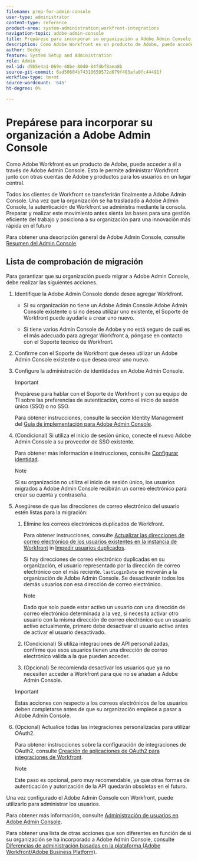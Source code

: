 ```yaml
---
filename: prep-for-admin-console
user-type: administrator
content-type: reference
product-area: system-administration;workfront-integrations
navigation-topic: adobe-admin-console
title: Prepárese para incorporar su organización a Adobe Admin Console
description: Como Adobe Workfront es un producto de Adobe, puede acceder a él a través de Adobe Admin Console. Esto le permite administrar Workfront junto con otras cuentas de Adobe y productos para los usuarios en un lugar central.
author: Becky
feature: System Setup and Administration
role: Admin
exl-id: d9b5e4a1-069e-48be-80d0-84f4bf8aea8b
source-git-commit: 6ad50604b74310659572d679f483afa0fc44491f
workflow-type: tm+mt
source-wordcount: '645'
ht-degree: 0%

---
```


# Prepárese para incorporar su organización a Adobe Admin Console

Como Adobe Workfront es un producto de Adobe, puede acceder a él a través de Adobe Admin Console. Esto le permite administrar Workfront junto con otras cuentas de Adobe y productos para los usuarios en un lugar central.

Todos los clientes de Workfront se transferirán finalmente a Adobe Admin Console. Una vez que la organización se ha trasladado a Adobe Admin Console, la autenticación de Workfront se administra mediante la consola. Preparar y realizar este movimiento antes sienta las bases para una gestión eficiente del trabajo y posiciona a su organización para una innovación más rápida en el futuro

Para obtener una descripción general de Adobe Admin Console, consulte [Resumen del Admin Console](https://helpx.adobe.com/es/enterprise/using/admin-console.html).

## Lista de comprobación de migración

Para garantizar que su organización pueda migrar a Adobe Admin Console, debe realizar las siguientes acciones.

1. Identifique la Adobe Admin Console donde desee agregar Workfront.

   * Si su organización no tiene un Adobe Admin Console Adobe Admin Console existente o si no desea utilizar uno existente, el Soporte de Workfront puede ayudarle a crear uno nuevo.

   * Si tiene varios Admin Console de Adobe y no está seguro de cuál es el más adecuado para agregar Workfront a, póngase en contacto con el Soporte técnico de Workfront.

1. Confirme con el Soporte de Workfront que desea utilizar un Adobe Admin Console existente o que desea crear uno nuevo.

1. Configure la administración de identidades en Adobe Admin Console.

   >[!IMPORTANT]
   >
   >Prepárese para hablar con el Soporte de Workfront y con su equipo de TI sobre las preferencias de autenticación, como el inicio de sesión único (SSO) o no SSO.

   Para obtener instrucciones, consulte la sección Identity Management del [Guía de implementación para Adobe Admin Console](https://helpx.adobe.com/enterprise/using/deployment-planning.html).

1. (Condicional) Si utiliza el inicio de sesión único, conecte el nuevo Adobe Admin Console a su proveedor de SSO existente.

   Para obtener más información e instrucciones, consulte [Configurar identidad](https://helpx.adobe.com/enterprise/using/set-up-identity.html).

   >[!NOTE]
   >
   >Si su organización no utiliza el inicio de sesión único, los usuarios migrados a Adobe Admin Console recibirán un correo electrónico para crear su cuenta y contraseña.

1. Asegúrese de que las direcciones de correo electrónico del usuario estén listas para la migración:

   1. Elimine los correos electrónicos duplicados de Workfront.

      Para obtener instrucciones, consulte [Actualizar las direcciones de correo electrónico de los usuarios existentes en la instancia de Workfront](/help/quicksilver/administration-and-setup/manage-workfront/security/prevent-duplicate-users.md#update-email-addresses-of-existing-users-in-your-workfront-instance) in [Impedir usuarios duplicados](/help/quicksilver/administration-and-setup/manage-workfront/security/prevent-duplicate-users.md).

      Si hay direcciones de correo electrónico duplicadas en su organización, el usuario representado por la dirección de correo electrónico con el más reciente. `lastLoginDate` se moverán a la organización de Adobe Admin Console. Se desactivarán todos los demás usuarios con esa dirección de correo electrónico.

      >[!NOTE]
      >
      >Dado que solo puede estar activo un usuario con una dirección de correo electrónico determinada a la vez, si necesita activar otro usuario con la misma dirección de correo electrónico que un usuario activo actualmente, primero debe desactivar el usuario activo antes de activar el usuario desactivado.

   1. (Condicional) Si utiliza integraciones de API personalizadas, confirme que esos usuarios tienen una dirección de correo electrónico válida a la que pueden acceder.

   1. (Opcional) Se recomienda desactivar los usuarios que ya no necesiten acceder a Workfront para que no se añadan a Adobe Admin Console.

   >[!IMPORTANT]
   >
   >Estas acciones con respecto a los correos electrónicos de los usuarios deben completarse antes de que su organización empiece a pasar a Adobe Admin Console.

1. (Opcional) Actualice todas las integraciones personalizadas para utilizar OAuth2.

   Para obtener instrucciones sobre la configuración de integraciones de OAuth2, consulte [Creación de aplicaciones de OAuth2 para integraciones de Workfront](../../administration-and-setup/configure-integrations/create-oauth-application.md).

   >[!NOTE]
   >
   >Este paso es opcional, pero muy recomendable, ya que otras formas de autenticación y autorización de la API quedarán obsoletas en el futuro.

Una vez configurado el Adobe Admin Console con Workfront, puede utilizarlo para administrar los usuarios.

Para obtener más información, consulte [Administración de usuarios en Adobe Admin Console](../../administration-and-setup/add-users/create-and-manage-users/admin-console.md).

Para obtener una lista de otras acciones que son diferentes en función de si su organización se ha incorporado a Adobe Admin Console, consulte [Diferencias de administración basadas en la plataforma (Adobe Workfront/Adobe Business Platform)](../../administration-and-setup/get-started-wf-administration/actions-in-admin-console.md).
